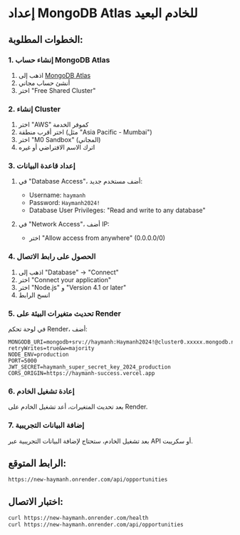 # إعداد MongoDB Atlas للخادم البعيد

## الخطوات المطلوبة:

### 1. إنشاء حساب MongoDB Atlas
1. اذهب إلى [MongoDB Atlas](https://www.mongodb.com/atlas)
2. أنشئ حساب مجاني
3. اختر "Free Shared Cluster"

### 2. إنشاء Cluster
1. اختر "AWS" كموفر الخدمة
2. اختر أقرب منطقة (مثل "Asia Pacific - Mumbai")
3. اختر "M0 Sandbox" (المجاني)
4. اترك الاسم الافتراضي أو غيره

### 3. إعداد قاعدة البيانات
1. في "Database Access"، أضف مستخدم جديد:
   - Username: `haymanh`
   - Password: `Haymanh2024!`
   - Database User Privileges: "Read and write to any database"

2. في "Network Access"، أضف IP:
   - اختر "Allow access from anywhere" (0.0.0.0/0)

### 4. الحصول على رابط الاتصال
1. اذهب إلى "Database" → "Connect"
2. اختر "Connect your application"
3. اختر "Node.js" و "Version 4.1 or later"
4. انسخ الرابط

### 5. تحديث متغيرات البيئة على Render
في لوحة تحكم Render، أضف:
```
MONGODB_URI=mongodb+srv://haymanh:Haymanh2024!@cluster0.xxxxx.mongodb.net/haymanh_db?retryWrites=true&w=majority
NODE_ENV=production
PORT=5000
JWT_SECRET=haymanh_super_secret_key_2024_production
CORS_ORIGIN=https://haymanh-success.vercel.app
```

### 6. إعادة تشغيل الخادم
بعد تحديث المتغيرات، أعد تشغيل الخادم على Render.

### 7. إضافة البيانات التجريبية
بعد تشغيل الخادم، ستحتاج لإضافة البيانات التجريبية عبر API أو سكريبت.

## الرابط المتوقع:
```
https://new-haymanh.onrender.com/api/opportunities
```

## اختبار الاتصال:
```bash
curl https://new-haymanh.onrender.com/health
curl https://new-haymanh.onrender.com/api/opportunities
```
